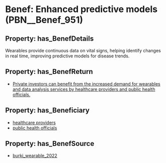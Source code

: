 # Benef: __Enhanced predictive models__ (PBN__Benef_951)

## Property: has_BenefDetails

Wearables provide continuous data on vital signs, helping identify changes in real time, improving predictive models for disease trends.

## Property: has_BenefReturn

* [Private investors can benefit from the increased demand for wearables and data analysis services by healthcare providers and public health officials.](../BenefReturn/PBN__BenefReturn_1045)

## Property: has_Beneficiary

* [healthcare providers](../Stakeholder/PBN__Stakeholder_121)
* [public health officials](../Stakeholder/PBN__Stakeholder_310)

## Property: has_BenefSource

* [burki_wearable_2022](../Article/PBN__Article_195)

